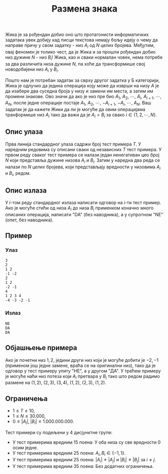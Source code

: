 ﻿---
title: Размена знака
timelimit: 1.0 # у секундама
memlimit: 64   # y MB
owner: takprog # власник је онај ко ради на задатку
origin: # опционо (ако се зна одакле је задатак преузет, пожељно је навести извор)
tags: [] # сваки задатак може бити означен према унапред договореној листи ознака
status: KOMPLETAN # један од: "IZRADA", "PREGLED" или "KOMPLETAN".
status-date: 2024-08-15 # датум у формату YYYY-MM-DD од када је задатак у наведеном статусу
solutions:
  - name: ex0
    lang: [cpp]
    desc: ""
    tags: []
---

Жика је за рођендан добио оно што протагонисти информатичких задатака увек добију кад писци текстова немају бољу идеју о чему да направе причу у свом задатку - низ $A_i$ од $N$ целих бројева. Међутим, овај феномен је толико чест, да је Жика и за прошли рођендан добио низ дужине $N$ - низ $B_i$! Жика, као и сваки нормалан човек, нема потребе за два различита низа дужине $N$, па хоће да трансформише свој новодобијени низ $A_i$ у $B_i$. 

Пошто нам је потребан задатак за сврху другог задатка у Б категорији, Жика је одлучио да јединa операција коју може да изврши на низу $A$ је да изабере два суседна броја у низу и замени им места, а затим им промени знакове. Ово значи да ако је низ пре био $A_1$, $A_2$, $\cdots$, $A_i$, $A_{i+1}$, $\cdots$, $A_N$, после једне операције постаје $A_1$, $A_2$, $\cdots$, $-A_{i+1}$, $-A_i$, $\cdots$, $A_N$. Ваш задатак је да кажете Жики да ли је могуће да овим операцијама транформише низ $A_i$ тако да важи да је $A_i=B_i$ за свако $i\in\{1,2,\cdots,N\}$.

## Опис улаза
Прва линија стандардног улаза садржи број тест примера $T$. У наредним редовима су описани сваки од независних $T$ тест примера. У првом реду сваког тест примера се налази један ненегативан цео број $N$ који представља дужине низова $A_i$ и $B_i$. Затим у наредна два реда се налази по $N$ целих бројева, који представљају вредности у низовима $A_i$ и $B_i$, редом.
## Опис излаза
У $i$-том реду стандардног излаза написати одговор  на $i$-ти тест пример. Ако је могуће стићи од низа $A_i$ до низа $B_i$ применком коначно много описаних операција, написати "DA" (без наводника), а у супротном "NE" (опет, без наводника).
## Пример

### Улаз

```
3
2
1 2
-1 -2
2
1 2
-2 -1
4
1 2 3 4
-4 -3 -2 -1
```

### Излаз

```
NE
DA
DA
```
## Објашњење примера
Ако је почетни низ $1,2$, једини други низ који је могуће добити је $-2,-1$ (применом још једне замене, враћа се на оригинални низ), тако да је одговор у тест примеру упиту "НЕ", а у другом "ДА". У трећем примеру је могуће наћи низ потеза који $A_i$ претвара у $B_i$ тако што редом радимо размене на $(1,2)$, $(2,3)$, $(3,4)$, $(1,2)$, $(2,3)$, $(1,2)$. 

## Ограничења
-   $1 \leq T \leq 10$,
-   $1 \leq N \leq 30.000$,
-   $0\leq |A_i|,|B_i|\leq 1.000.000.000$.

Тест примери су подељени у 4 дисјунктне групе:

-   У тест примерима вредним $15$ поена: У оба низа су све вредности $0$ осим једне.
-   У тест примерима вредним $25$ поена: $A_i,B_i\in\{-1,1\}$.
-   У тест примерима вредним $25$ поена: $|A_i|\neq|A_j|$ и $|B_i|\neq|B_j|$ за $i\neq j$.
-   У тест примерима вредним $35$ поена: Без додатних ограничења.

